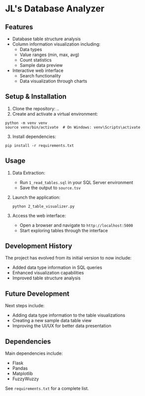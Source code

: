 # JL's Database Analyzer

## Features
- Database table structure analysis
- Column information visualization including:
  - Data types
  - Value ranges (min, max, avg)
  - Count statistics
  - Sample data preview
- Interactive web interface
  - Search functionality
  - Data visualization through charts

## Setup & Installation
1. Clone the repository: ..
2. Create and activate a virtual environment:
  ```
  python -m venv venv
  source venv/bin/activate  # On Windows: venv\Scripts\activate
  ```
3. Install dependencies:
  ```
  pip install -r requirements.txt
  ```

## Usage
1. Data Extraction:
   - Run `1_read_tables.sql` in your SQL Server environment
   - Save the output to `source.tsv`

2. Launch the application: 

    ```python 2_table_visualizer.py```

3. Access the web interface:
   - Open a browser and navigate to `http://localhost:5000`
   - Start exploring tables through the interface

## Development History
The project has evolved from its initial version to now include:
- Added data type information in SQL queries
- Enhanced visualization capabilities
- Improved table structure analysis

## Future Development
Next steps include:
- Adding data type information to the table visualizations
- Creating a new sample data table view
- Improving the UI/UX for better data presentation

## Dependencies
Main dependencies include:
- Flask
- Pandas
- Matplotlib
- FuzzyWuzzy

See `requirements.txt` for a complete list.